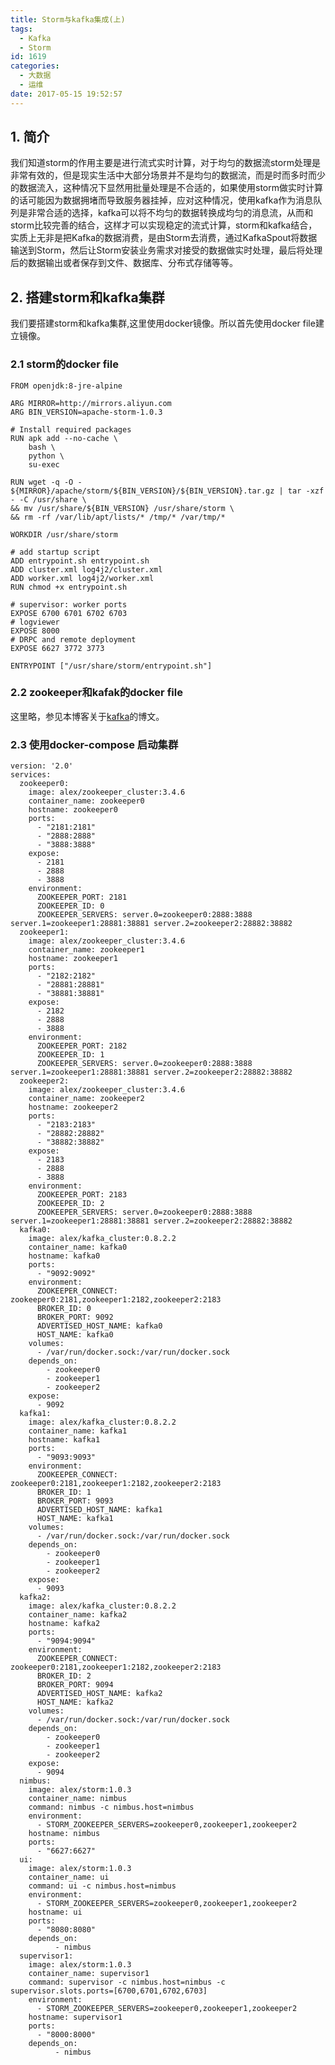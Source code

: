 ```yaml
---
title: Storm与kafka集成(上)
tags:
  - Kafka
  - Storm
id: 1619
categories:
  - 大数据
  - 运维
date: 2017-05-15 19:52:57
---
```


## 1. 简介
我们知道storm的作用主要是进行流式实时计算，对于均匀的数据流storm处理是非常有效的，但是现实生活中大部分场景并不是均匀的数据流，而是时而多时而少的数据流入，这种情况下显然用批量处理是不合适的，如果使用storm做实时计算的话可能因为数据拥堵而导致服务器挂掉，应对这种情况，使用kafka作为消息队列是非常合适的选择，kafka可以将不均匀的数据转换成均匀的消息流，从而和storm比较完善的结合，这样才可以实现稳定的流式计算，storm和kafka结合，实质上无非是把Kafka的数据消费，是由Storm去消费，通过KafkaSpout将数据输送到Storm，然后让Storm安装业务需求对接受的数据做实时处理，最后将处理后的数据输出或者保存到文件、数据库、分布式存储等等。

## 2. 搭建storm和kafka集群
我们要搭建storm和kafka集群,这里使用docker镜像。所以首先使用docker file建立镜像。
### 2.1 storm的docker file

    FROM openjdk:8-jre-alpine

    ARG MIRROR=http://mirrors.aliyun.com
    ARG BIN_VERSION=apache-storm-1.0.3

    # Install required packages
    RUN apk add --no-cache \
        bash \
        python \
        su-exec

    RUN wget -q -O - ${MIRROR}/apache/storm/${BIN_VERSION}/${BIN_VERSION}.tar.gz | tar -xzf - -C /usr/share \
    && mv /usr/share/${BIN_VERSION} /usr/share/storm \
    && rm -rf /var/lib/apt/lists/* /tmp/* /var/tmp/*

    WORKDIR /usr/share/storm

    # add startup script
    ADD entrypoint.sh entrypoint.sh
    ADD cluster.xml log4j2/cluster.xml
    ADD worker.xml log4j2/worker.xml
    RUN chmod +x entrypoint.sh

    # supervisor: worker ports
    EXPOSE 6700 6701 6702 6703
    # logviewer
    EXPOSE 8000
    # DRPC and remote deployment
    EXPOSE 6627 3772 3773

    ENTRYPOINT ["/usr/share/storm/entrypoint.sh"]
### 2.2 zookeeper和kafak的docker file
这里略，参见本博客关于[kafka](/2016/10/kafka-4/)的博文。
### 2.3 使用docker-compose 启动集群
    
    version: '2.0'
    services:
      zookeeper0:
        image: alex/zookeeper_cluster:3.4.6
        container_name: zookeeper0
        hostname: zookeeper0
        ports:
          - "2181:2181"
          - "2888:2888"
          - "3888:3888"
        expose:
          - 2181
          - 2888
          - 3888
        environment:
          ZOOKEEPER_PORT: 2181
          ZOOKEEPER_ID: 0
          ZOOKEEPER_SERVERS: server.0=zookeeper0:2888:3888 server.1=zookeeper1:28881:38881 server.2=zookeeper2:28882:38882
      zookeeper1:
        image: alex/zookeeper_cluster:3.4.6
        container_name: zookeeper1
        hostname: zookeeper1
        ports:
          - "2182:2182"
          - "28881:28881"
          - "38881:38881"
        expose:
          - 2182
          - 2888
          - 3888
        environment:
          ZOOKEEPER_PORT: 2182
          ZOOKEEPER_ID: 1
          ZOOKEEPER_SERVERS: server.0=zookeeper0:2888:3888 server.1=zookeeper1:28881:38881 server.2=zookeeper2:28882:38882
      zookeeper2:
        image: alex/zookeeper_cluster:3.4.6
        container_name: zookeeper2
        hostname: zookeeper2
        ports:
          - "2183:2183"
          - "28882:28882"
          - "38882:38882"
        expose:
          - 2183
          - 2888
          - 3888
        environment:
          ZOOKEEPER_PORT: 2183
          ZOOKEEPER_ID: 2
          ZOOKEEPER_SERVERS: server.0=zookeeper0:2888:3888 server.1=zookeeper1:28881:38881 server.2=zookeeper2:28882:38882
      kafka0:
        image: alex/kafka_cluster:0.8.2.2
        container_name: kafka0
        hostname: kafka0
        ports:
          - "9092:9092"
        environment:
          ZOOKEEPER_CONNECT: zookeeper0:2181,zookeeper1:2182,zookeeper2:2183
          BROKER_ID: 0
          BROKER_PORT: 9092
          ADVERTISED_HOST_NAME: kafka0
          HOST_NAME: kafka0
        volumes:
          - /var/run/docker.sock:/var/run/docker.sock
        depends_on:
            - zookeeper0
            - zookeeper1
            - zookeeper2
        expose:
          - 9092
      kafka1:
        image: alex/kafka_cluster:0.8.2.2
        container_name: kafka1
        hostname: kafka1
        ports:
          - "9093:9093"
        environment:
          ZOOKEEPER_CONNECT: zookeeper0:2181,zookeeper1:2182,zookeeper2:2183
          BROKER_ID: 1
          BROKER_PORT: 9093
          ADVERTISED_HOST_NAME: kafka1
          HOST_NAME: kafka1
        volumes:
          - /var/run/docker.sock:/var/run/docker.sock
        depends_on:
            - zookeeper0
            - zookeeper1
            - zookeeper2
        expose:
          - 9093
      kafka2:
        image: alex/kafka_cluster:0.8.2.2
        container_name: kafka2
        hostname: kafka2
        ports:
          - "9094:9094"
        environment:
          ZOOKEEPER_CONNECT: zookeeper0:2181,zookeeper1:2182,zookeeper2:2183
          BROKER_ID: 2
          BROKER_PORT: 9094
          ADVERTISED_HOST_NAME: kafka2
          HOST_NAME: kafka2
        volumes:
          - /var/run/docker.sock:/var/run/docker.sock
        depends_on:
            - zookeeper0
            - zookeeper1
            - zookeeper2
        expose:
          - 9094
      nimbus:
        image: alex/storm:1.0.3
        container_name: nimbus
        command: nimbus -c nimbus.host=nimbus
        environment:
          - STORM_ZOOKEEPER_SERVERS=zookeeper0,zookeeper1,zookeeper2
        hostname: nimbus
        ports:
          - "6627:6627"
      ui:
        image: alex/storm:1.0.3
        container_name: ui
        command: ui -c nimbus.host=nimbus
        environment:
          - STORM_ZOOKEEPER_SERVERS=zookeeper0,zookeeper1,zookeeper2
        hostname: ui
        ports:
          - "8080:8080"
        depends_on:
              - nimbus
      supervisor1:
        image: alex/storm:1.0.3
        container_name: supervisor1
        command: supervisor -c nimbus.host=nimbus -c supervisor.slots.ports=[6700,6701,6702,6703]
        environment:
          - STORM_ZOOKEEPER_SERVERS=zookeeper0,zookeeper1,zookeeper2
        hostname: supervisor1
        ports:
          - "8000:8000"
        depends_on:
              - nimbus
